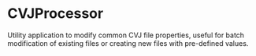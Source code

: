 ﻿# CVJProcessor

Utility application to modify common CVJ file properties, useful for batch modification of existing files or creating new files with pre-defined values.
